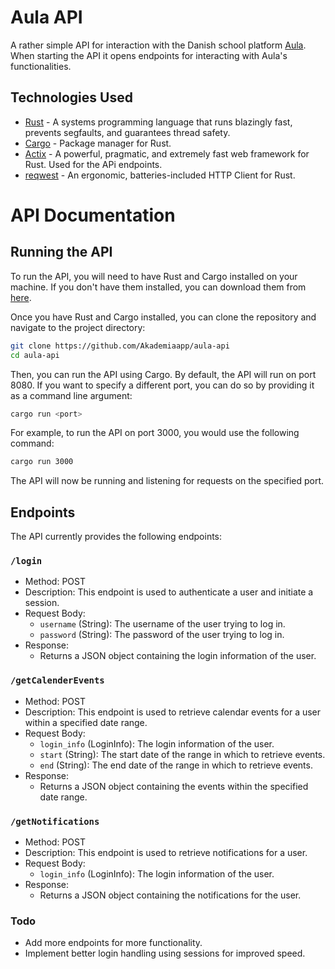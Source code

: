 # Aula API
A rather simple API for interaction with the Danish school platform [Aula](https://aulainfo.dk/). When starting the API it opens endpoints for interacting with Aula's functionalities.


## Technologies Used
- [Rust](https://www.rust-lang.org/) - A systems programming language that runs blazingly fast, prevents segfaults, and guarantees thread safety.
- [Cargo](https://doc.rust-lang.org/cargo/) - Package manager for Rust.
- [Actix](https://actix.rs/) - A powerful, pragmatic, and extremely fast web framework for Rust. Used for the APi endpoints.
- [reqwest](https://docs.rs/reqwest/0.11.4/reqwest/) - An ergonomic, batteries-included HTTP Client for Rust.

# API Documentation


## Running the API

To run the API, you will need to have Rust and Cargo installed on your machine. If you don't have them installed, you can download them from [here](https://www.rust-lang.org/tools/install).

Once you have Rust and Cargo installed, you can clone the repository and navigate to the project directory:

```bash
git clone https://github.com/Akademiaapp/aula-api
cd aula-api
```

Then, you can run the API using Cargo. By default, the API will run on port 8080. If you want to specify a different port, you can do so by providing it as a command line argument:

```bash
cargo run <port>
```

For example, to run the API on port 3000, you would use the following command:

```bash
cargo run 3000
```

The API will now be running and listening for requests on the specified port.

## Endpoints
The API currently provides the following endpoints:

### `/login`
- Method: POST
- Description: This endpoint is used to authenticate a user and initiate a session.
- Request Body:
  - `username` (String): The username of the user trying to log in.
  - `password` (String): The password of the user trying to log in.
- Response:
  - Returns a JSON object containing the login information of the user.

### `/getCalenderEvents`
- Method: POST
- Description: This endpoint is used to retrieve calendar events for a user within a specified date range.
- Request Body:
  - `login_info` (LoginInfo): The login information of the user.
  - `start` (String): The start date of the range in which to retrieve events.
  - `end` (String): The end date of the range in which to retrieve events.
- Response:
  - Returns a JSON object containing the events within the specified date range.

### `/getNotifications`
- Method: POST
- Description: This endpoint is used to retrieve notifications for a user.
- Request Body:
  - `login_info` (LoginInfo): The login information of the user.
- Response:
  - Returns a JSON object containing the notifications for the user.

### Todo
- Add more endpoints for more functionality.
- Implement better login handling using sessions for improved speed.

